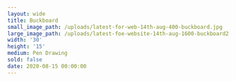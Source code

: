 ```yaml
---
layout: wide
title: Buckboard
small_image_path: /uploads/latest-for-web-14th-aug-400-buckboard.jpg
large_image_path: /uploads/latest-foe-website-14th-aug-1600-buckboard2.jpg
width: '30'
height: '15'
medium: Pen Drawing
sold: false
date: 2020-08-15 00:00:00
---
```

